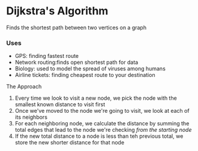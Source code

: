 # Dijkstra's Algorithm

Finds the shortest path between two vertices on a graph

### Uses

- GPS: finding fastest route
- Network routing:finds open shortest path for data
- Biology: used to model the spread of viruses among humans
- Airline tickets: finding cheapest route to your destination

The Approach

1. Every time we look to visit a new node, we pick the node with the smallest known distance to visit first
2. Once we've moved to the node we're going to visit, we look at each of its neighbors
3. For each neighboring node, we calculate the distance by summing the total edges that lead to the node we're checking _from the starting node_
4. If the new total distance to a node is less than teh previous total, we store the new shorter distance for that node
